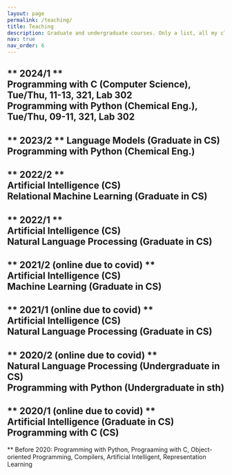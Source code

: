 ```yaml
---
layout: page
permalink: /teaching/
title: Teaching
description: Graduate and undergraduate courses. Only a list, all my classes are private in Google Classroom. 
nav: true
nav_order: 6
---
```


** 2024/1 **  
Programming with C (Computer Science), Tue/Thu, 11-13, 321, Lab 302  
Programming with Python (Chemical Eng.), Tue/Thu, 09-11, 321, Lab 302  
---
** 2023/2 **
Language Models (Graduate in CS)
Programming with Python (Chemical Eng.)  
---
** 2022/2 **  
Artificial Intelligence (CS)  
Relational Machine Learning (Graduate in CS)  
---
** 2022/1 **  
Artificial Intelligence (CS)  
Natural Language Processing (Graduate in CS)  
---
** 2021/2 (online due to covid) **  
Artificial Intelligence (CS)  
Machine Learning (Graduate in CS)  
---
** 2021/1 (online due to covid) **  
Artificial Intelligence (CS)  
Natural Language Processing (Graduate in CS)  
---
** 2020/2 (online due to covid) **  
Natural Language Processing (Undergraduate in CS)  
Programming with Python (Undergraduate in sth)  
---
** 2020/1 (online due to covid) **  
Artificial Intelligence (Graduate in CS)  
Programming with C (CS)  
---
** Before 2020: Programming with Python, Prograaming with C, Object-oriented Programming, Compilers, Artificial Intelligent, Representation Learning 



